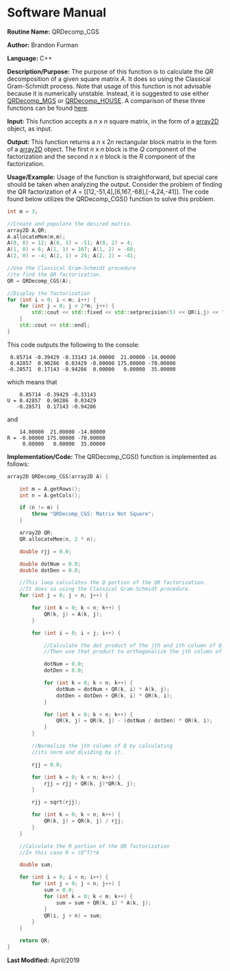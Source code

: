 # Software Manual

**Routine Name:** QRDecomp_CGS

**Author:** Brandon Furman

**Language:** C++

**Description/Purpose:** The purpose of this function is to calculate the *QR* decomposition of a given square matrix *A*. It does so using the Classical Gram-Schmidt process. Note that usage of this function is not advisable because it is numerically unstable. Instead, it is suggested to use either [QRDecomp_MGS](https://brandonfurman.github.io/math5610/SoftwareManual/MatrixDecompositions/QRDecomp_MGS) or [QRDecomp_HOUSE](https://brandonfurman.github.io/math5610/SoftwareManual/MatrixDecompositions/QRDecomp_HOUSE). A comparison of these three functions can be found [here](https://brandonfurman.github.io/math5610/homework/homework6/Problem23).

**Input:** This function accepts a *n* x *n* square matrix, in the form of a [array2D](https://brandonfurman.github.io/math5610/SoftwareManual/DataStructures/array2D) object, as input.

**Output:** This function returns a *n* x 2*n* rectangular block matrix in the form of a [array2D](https://brandonfurman.github.io/math5610/SoftwareManual/DataStructures/array2D) object. The first *n* x *n* block is the *Q* component of the factorization and the second *n* x *n* block is the *R* component of the factorization.

**Usage/Example:** Usage of the function is straightforward, but special care should be taken when analyzing the output. Consider the problem of finding the QR factorization of *A* = [[12,-51,4],[6,167,-68],[-4,24,-41]]. The code found below utilizes the QRDecomp_CGS() function to solve this problem.
```cpp
int m = 3;

//Create and populate the desired matrix.
array2D A,QR;
A.allocateMem(m,m);
A(0, 0) = 12; A(0, 1) = -51; A(0, 2) = 4;
A(1, 0) = 6; A(1, 1) = 167; A(1, 2) = -68;
A(2, 0) = -4; A(2, 1) = 24; A(2, 2) = -41;

//Use the Classical Gram-Schmidt procedure
//to find the QR factorization.
QR = QRDecomp_CGS(A);

//Display the factorization
for (int i = 0; i < m; i++) {
	for (int j = 0; j < 2*m; j++) {
		std::cout << std::fixed << std::setprecision(5) << QR(i,j) << " ";
	}
	std::cout << std::endl;
}
```
This code outputs the following to the console:
```
 0.85714 -0.39429 -0.33143 14.00000  21.00000 -14.00000
 0.42857  0.90286  0.03429 -0.00000 175.00000 -70.00000
-0.28571  0.17143 -0.94286  0.00000   0.00000  35.00000
```
which means that
```
    0.85714 -0.39429 -0.33143
U = 0.42857  0.90286  0.03429
   -0.28571  0.17143 -0.94286
```
and
```
    14.00000  21.00000 -14.00000
R = -0.00000 175.00000 -70.00000
     0.00000   0.00000  35.00000
```
**Implementation/Code:** The QRDecomp_CGS() function is implemented as follows:

```cpp
array2D QRDecomp_CGS(array2D A) {

	int m = A.getRows();
	int n = A.getCols();

	if (n != m) {
		throw "QRDecomp_CGS: Matrix Not Square";
	}

	array2D QR;
	QR.allocateMem(n, 2 * n);

	double rjj = 0.0;

	double dotNum = 0.0;
	double dotDen = 0.0;

	//This loop calculates the Q portion of the QR factorization.
	//It does so using the Classical Gram-Schmidt procedure.
	for (int j = 0; j < n; j++) {

		for (int k = 0; k < n; k++) {
			QR(k, j) = A(k, j);
		}

		for (int i = 0; i < j; i++) {

			//Calculate the dot product of the jth and ith column of Q.
			//Then use that product to orthogonalize the jth column of Q.

			dotNum = 0.0;
			dotDen = 0.0;

			for (int k = 0; k < n; k++) {
				dotNum = dotNum + QR(k, i) * A(k, j);
				dotDen = dotDen + QR(k, i) * QR(k, i);
			}

			for (int k = 0; k < n; k++) {
				QR(k, j) = QR(k, j) - (dotNum / dotDen) * QR(k, i);
			}
		}

		//Normalize the jth column of Q by calculating
		//its norm and dividing by it.

		rjj = 0.0;

		for (int k = 0; k < n; k++) {
			rjj = rjj + QR(k, j)*QR(k, j);
		}

		rjj = sqrt(rjj);

		for (int k = 0; k < n; k++) {
			QR(k, j) = QR(k, j) / rjj;
		}
	}

	//Calculate the R portion of the QR factorization
	//In this case R = (Q^T)*A

	double sum;

	for (int i = 0; i < n; i++) {
		for (int j = 0; j < n; j++) {
			sum = 0.0;
			for (int k = 0; k < m; k++) {
				sum = sum + QR(k, i) * A(k, j);
			}
			QR(i, j + n) = sum;
		}
	}

	return QR;
}
```

**Last Modified:** April/2019